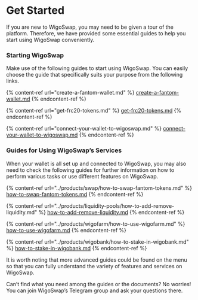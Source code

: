 # Get Started

If you are new to WigoSwap, you may need to be given a tour of the platform. Therefore, we have provided some essential guides to help you start using WigoSwap conveniently.

### **Starting WigoSwap**

Make use of the following guides to start using WigoSwap. You can easily choose the guide that specifically suits your purpose from the following links.

{% content-ref url="create-a-fantom-wallet.md" %}
[create-a-fantom-wallet.md](create-a-fantom-wallet.md)
{% endcontent-ref %}

{% content-ref url="get-frc20-tokens.md" %}
[get-frc20-tokens.md](get-frc20-tokens.md)
{% endcontent-ref %}

{% content-ref url="connect-your-wallet-to-wigoswap.md" %}
[connect-your-wallet-to-wigoswap.md](connect-your-wallet-to-wigoswap.md)
{% endcontent-ref %}

### **Guides for Using WigoSwap’s Services**

When your wallet is all set up and connected to WigoSwap, you may also need to check the following guides for further information on how to perform various tasks or use different features on WigoSwap.

{% content-ref url="../products/swap/how-to-swap-fantom-tokens.md" %}
[how-to-swap-fantom-tokens.md](../products/swap/how-to-swap-fantom-tokens.md)
{% endcontent-ref %}

{% content-ref url="../products/liquidity-pools/how-to-add-remove-liquidity.md" %}
[how-to-add-remove-liquidity.md](../products/liquidity-pools/how-to-add-remove-liquidity.md)
{% endcontent-ref %}

{% content-ref url="../products/wigofarm/how-to-use-wigofarm.md" %}
[how-to-use-wigofarm.md](../products/wigofarm/how-to-use-wigofarm.md)
{% endcontent-ref %}

{% content-ref url="../products/wigobank/how-to-stake-in-wigobank.md" %}
[how-to-stake-in-wigobank.md](../products/wigobank/how-to-stake-in-wigobank.md)
{% endcontent-ref %}

It is worth noting that more advanced guides could be found on the menu so that you can fully understand the variety of features and services on WigoSwap.&#x20;

Can’t find what you need among the guides or the documents? No worries! You can join WigoSwap’s Telegram group and ask your questions there. &#x20;
